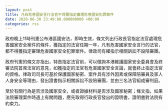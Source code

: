 ```yaml
---
layout: post
title: 凡有危害國安言行法官不得獲指定審理危害國安犯罪案件
date: 2020-06-30 23:49:08.000000000 +08:00
categories: rss
---
```


政府晚上11時刊憲公布港區國安法，即時生效，條文列出行政長官指定法官處理危害國家安全案件的條件，獲指定的法官任期一年，凡有危害國家安全言行的法官，都不得獲指定審理危害國家安全犯罪案件。律政司有權指示相關訴訟不設陪審團。

政府刊憲的條文亦指出，特首指定法官前，可以徵詢本港維護國家安全委員會及終審法院首席法官的意見，如獲指定的法官有危害國家安全言論，就會終止指定法官的資格。律政司司長可基於保護國家秘密、案件具有涉外因素或保障陪審員及家人人身安全等理由，發出證書指示相關訴訟不設陪審團，並由三名法官組成審判庭。

至於有關行為是否涉及國家安全，或者證據材料是否涉及國家秘密；條文指，如果法院審理案件時遇上有關問題，應先取得行政長官發出的證明書，證明書對法院有約束力。
